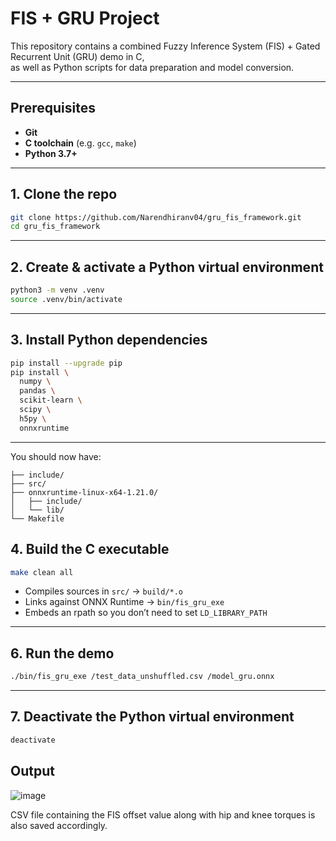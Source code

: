 # FIS + GRU Project

This repository contains a combined Fuzzy Inference System (FIS) + Gated Recurrent Unit (GRU) demo in C,  
as well as Python scripts for data preparation and model conversion.

---

## Prerequisites

- **Git**  
- **C toolchain** (e.g. `gcc`, `make`)  
- **Python 3.7+**  

---

## 1. Clone the repo

```bash
git clone https://github.com/Narendhiranv04/gru_fis_framework.git
cd gru_fis_framework
````

---

## 2. Create & activate a Python virtual environment

```bash
python3 -m venv .venv
source .venv/bin/activate
```

---

## 3. Install Python dependencies

```bash
pip install --upgrade pip
pip install \
  numpy \
  pandas \
  scikit-learn \
  scipy \
  h5py \
  onnxruntime
```

---



You should now have:

```
├── include/
├── src/
├── onnxruntime-linux-x64-1.21.0/
│   ├── include/
│   └── lib/
└── Makefile
```


## 4. Build the C executable

```bash
make clean all
```

* Compiles sources in `src/` → `build/*.o`
* Links against ONNX Runtime → `bin/fis_gru_exe`
* Embeds an rpath so you don’t need to set `LD_LIBRARY_PATH`

---

## 6. Run the demo

```bash
./bin/fis_gru_exe /test_data_unshuffled.csv /model_gru.onnx

```

---

## 7. Deactivate the Python virtual environment

```bash
deactivate
```

## Output
![image](https://github.com/user-attachments/assets/5829c4cf-3db4-4d55-b035-1bbd175af128)

CSV file containing the FIS offset value along with hip and knee torques is also saved accordingly.



